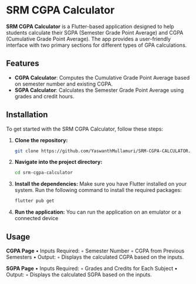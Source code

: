 
# SRM CGPA Calculator

**SRM CGPA Calculator** is a Flutter-based application designed to help students calculate their SGPA (Semester Grade Point Average) and CGPA (Cumulative Grade Point Average). The app provides a user-friendly interface with two primary sections for different types of GPA calculations.

## Features

- **CGPA Calculator**: Computes the Cumulative Grade Point Average based on semester number and existing CGPA.
- **SGPA Calculator**: Calculates the Semester Grade Point Average using grades and credit hours.

## Installation

To get started with the SRM CGPA Calculator, follow these steps:

1. **Clone the repository:**

   ```bash
   git clone https://github.com/YaswanthMullamuri/SRM-CGPA-CALCULATOR.git
   ```

2. **Navigate into the project directory:**

   ```bash
   cd srm-cgpa-calculator
   ```
   
3. **Install the dependencies:**
Make sure you have Flutter installed on your system. Run the following command to install the required packages:

   ```bash
   flutter pub get
   ```

4. **Run the application:**
You can run the application on an emulator or a connected device

## Usage

**CGPA Page**
	•	Inputs Required:
	◦	Semester Number
	◦	CGPA from Previous Semesters
	•	Output:
	◦	Displays the calculated CGPA based on the inputs.

**SGPA Page**
	•	Inputs Required:
	◦	Grades and Credits for Each Subject
	•	Output:
	◦	Displays the calculated SGPA based on the inputs.
